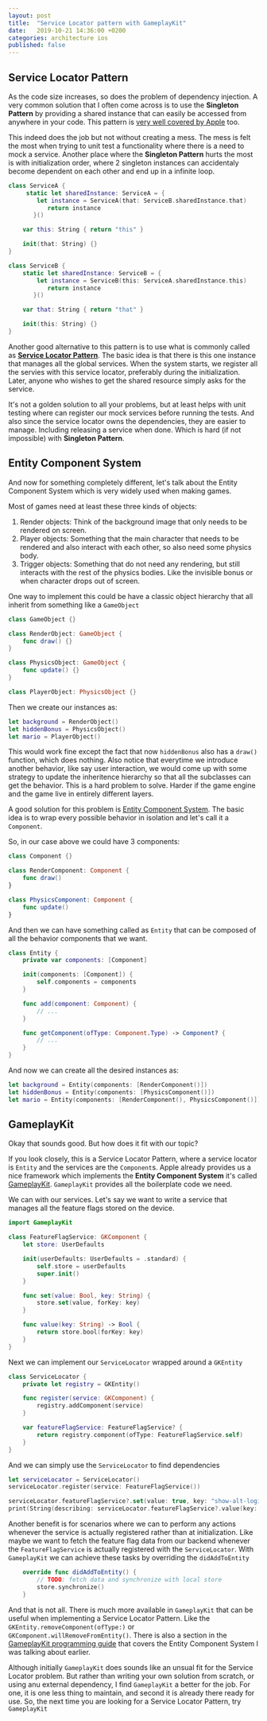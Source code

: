 ```yaml
---
layout: post
title:  "Service Locator pattern with GameplayKit"
date:   2019-10-21 14:36:00 +0200
categories: architecture ios
published: false
---
```


## Service Locator Pattern

As the code size increases, so does the problem of dependency injection. A very common solution that I often come across is to use the **Singleton Pattern** by providing a shared instance that can easily be accessed from anywhere in your code. This pattern is [very well covered by Apple](https://developer.apple.com/documentation/swift/cocoa_design_patterns/managing_a_shared_resource_using_a_singleton) too.

This indeed does the job but not without creating a mess. The mess is felt the most when trying to unit test a functionality where there is a need to mock a service. Another place where the **Singleton Pattern** hurts the most is with initialization order, where 2 singleton instances can accidentaly become dependent on each other and end up in a infinite loop.

```swift
class ServiceA {
     static let sharedInstance: ServiceA = {
        let instance = ServiceA(that: ServiceB.sharedInstance.that)
           return instance
       }()

    var this: String { return "this" }

    init(that: String) {}
}

class ServiceB {
    static let sharedInstance: ServiceB = {
        let instance = ServiceB(this: ServiceA.sharedInstance.this)
           return instance
       }()

    var that: String { return "that" }

    init(this: String) {}
}
```

Another good alternative to this pattern is to use what is commonly called as [**Service Locator Pattern**](https://en.wikipedia.org/wiki/Service_locator_pattern). The basic idea is that there is this one instance that manages all the global services. When the system starts, we register all the servies with this service locator, preferably during the initialization. Later, anyone who wishes to get the shared resource simply asks for the service.

It's not a golden solution to all your problems, but at least helps with unit testing where can register our mock services before running the tests. And also since the service locator owns the dependencies, they are easier to manage. Including releasing a service when done. Which is hard (if not impossible) with **Singleton Pattern**.

## Entity Component System

And now for something completely different, let's talk about the Entity Component System which is very widely used when making games. 

Most of games need at least these three kinds of objects:

1. Render objects: Think of the background image that only needs to be rendered on screen.
1. Player objects: Something that the main character that needs to be rendered and also interact with each other, so also need some physics body.
1. Trigger objects: Something that do not need any rendering, but still interacts with the rest of the physics bodies. Like the invisible bonus or when character drops out of screen.

One way to implement this could be have a classic object hierarchy that all inherit from something like a `GameObject`

```swift
class GameObject {}

class RenderObject: GameObject {
    func draw() {}
}

class PhysicsObject: GameObject {
    func update() {}
}

class PlayerObject: PhysicsObject {}
```

Then we create our instances as:

```swift
let background = RenderObject()
let hiddenBonus = PhysicsObject()
let mario = PlayerObject()
```

This would work fine except the fact that now `hiddenBonus` also has a `draw()` function, which does nothing. Also notice that everytime we introduce another behavior, like say user interaction, we would come up with some strategy to update the inheritence hierarchy so that all the subclasses can get the behavior. This is a hard problem to solve. Harder if the game engine and the game live in entirely different layers.

A good solution for this problem is [Entity Component System](https://en.wikipedia.org/wiki/Entity_component_system). The basic idea is to wrap every possible behavior in isolation and let's call it a `Component`.

So, in our case above we could have 3 components:

```swift
class Component {}

class RenderComponent: Component {
    func draw()
}

class PhysicsComponent: Component {
    func update()
}
```
And then we can have something called as `Entity` that can be composed of all the behavior components that we want.

```swift
class Entity {
    private var components: [Component]

    init(components: [Component]) {
        self.components = components
    }

    func add(component: Component) {
        // ...
    }

    func getComponent(ofType: Component.Type) -> Component? {
        // ...
    }
}
```

And now we can create all the desired instances as:

```swift
let background = Entity(components: [RenderComponent()])
let hiddenBonus = Entity(components: [PhysicsComponent()])
let mario = Entity(components: [RenderComponent(), PhysicsComponent()])
```

## GameplayKit

Okay that sounds good. But how does it fit with our topic? 

If you look closely, this is a Service Locator Pattern, where a service locator is `Entity` and the services are the `Component`s. Apple already provides us a nice framework which implements the **Entity Component System** it's called [GameplayKit](https://developer.apple.com/documentation/gameplaykit). `GameplayKit` provides all the boilerplate code we need.

We can with our services. Let's say we want to write a service that manages all the feature flags stored on the device.

```swift
import GameplayKit

class FeatureFlagService: GKComponent {
    let store: UserDefaults

    init(userDefaults: UserDefaults = .standard) {
        self.store = userDefaults
        super.init()
    }

    func set(value: Bool, key: String) {
        store.set(value, forKey: key)
    }

    func value(key: String) -> Bool {
        return store.bool(forKey: key)
    }
}
```

Next we can implement our `ServiceLocator` wrapped around a `GKEntity`

```swift
class ServiceLocator {
    private let registry = GKEntity()

    func register(service: GKComponent) {
        registry.addComponent(service)
    }

    var featureFlagService: FeatureFlagService? {
        return registry.component(ofType: FeatureFlagService.self)
    }
}
```

And we can simply use the `ServiceLocator` to find dependencies

```swift
let serviceLocator = ServiceLocator()
serviceLocator.register(service: FeatureFlagService())

serviceLocator.featureFlagService?.set(value: true, key: "show-alt-login")
print(String(describing: serviceLocator.featureFlagService?.value(key: "show-alt-login")))
```

Another benefit is for scenarios where we can to perform any actions whenever the service is actually registered rather than at initialization. Like maybe we want to fetch the feature flag data from our backend whenever the `FeatureFlagService` is actually registered with the `ServiceLocator`. With `GameplayKit` we can achieve these tasks by overriding the `didAddToEntity`

```swift
    override func didAddToEntity() {
        // TODO: fetch data and synchronize with local store
        store.synchronize()
    }
```

And that is not all. There is much more available in `GameplayKit` that can be useful when implementing a Service Locator Pattern. Like the `GKEntity.removeComponent(ofType:)` or `GKComponent.willRemoveFromEntity()`. There is also a section in the [GameplayKit programming guide](https://developer.apple.com/library/archive/documentation/General/Conceptual/GameplayKit_Guide/EntityComponent.html#//apple_ref/doc/uid/TP40015172-CH6) that covers the Entity Component System I was talking about earlier.

Although initially `GameplayKit` does sounds like an unsual fit for the Service Locator problem. But rather than writing your own solution from scratch, or using anu external dependency, I find `GameplayKit` a better for the job. For one, it is one less thing to maintain, and second it is already there ready for use. So, the next time you are looking for a Service Locator Pattern, try `GameplayKit`